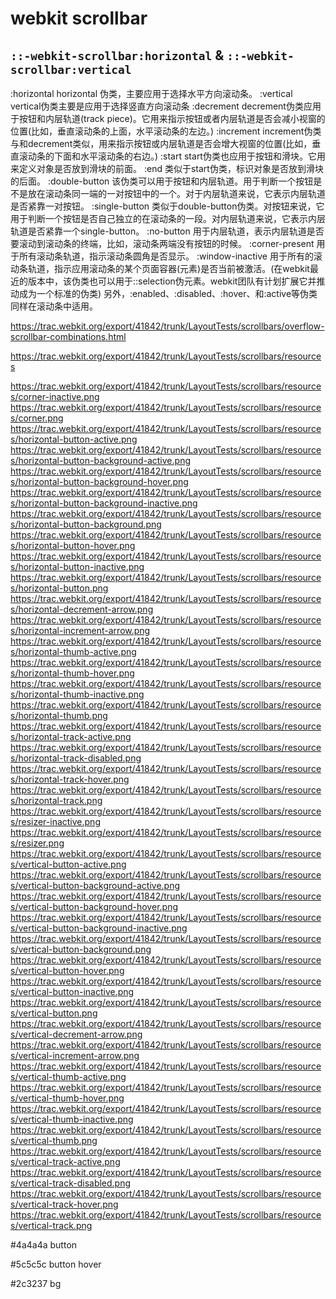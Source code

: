 # webkit scrollbar


## `::-webkit-scrollbar:horizontal` & `::-webkit-scrollbar:vertical`




:horizontal     horizontal  伪类，主要应用于选择水平方向滚动条。
:vertical    vertical伪类主要是应用于选择竖直方向滚动条
:decrement    decrement伪类应用于按钮和内层轨道(track piece)。它用来指示按钮或者内层轨道是否会减小视窗的位置(比如，垂直滚动条的上面，水平滚动条的左边。)
:increment     increment伪类与和decrement类似，用来指示按钮或内层轨道是否会增大视窗的位置(比如，垂直滚动条的下面和水平滚动条的右边。)
:start    start伪类也应用于按钮和滑块。它用来定义对象是否放到滑块的前面。
:end     类似于start伪类，标识对象是否放到滑块的后面。
:double-button    该伪类可以用于按钮和内层轨道。用于判断一个按钮是不是放在滚动条同一端的一对按钮中的一个。对于内层轨道来说，它表示内层轨道是否紧靠一对按钮。
:single-button    类似于double-button伪类。对按钮来说，它用于判断一个按钮是否自己独立的在滚动条的一段。对内层轨道来说，它表示内层轨道是否紧靠一个single-button。
:no-button    用于内层轨道，表示内层轨道是否要滚动到滚动条的终端，比如，滚动条两端没有按钮的时候。
:corner-present    用于所有滚动条轨道，指示滚动条圆角是否显示。
:window-inactive    用于所有的滚动条轨道，指示应用滚动条的某个页面容器(元素)是否当前被激活。(在webkit最近的版本中，该伪类也可以用于::selection伪元素。webkit团队有计划扩展它并推动成为一个标准的伪类)
另外，:enabled、:disabled、:hover、和:active等伪类同样在滚动条中适用。


https://trac.webkit.org/export/41842/trunk/LayoutTests/scrollbars/overflow-scrollbar-combinations.html




https://trac.webkit.org/export/41842/trunk/LayoutTests/scrollbars/resources




https://trac.webkit.org/export/41842/trunk/LayoutTests/scrollbars/resources/corner-inactive.png
https://trac.webkit.org/export/41842/trunk/LayoutTests/scrollbars/resources/corner.png
https://trac.webkit.org/export/41842/trunk/LayoutTests/scrollbars/resources/horizontal-button-active.png
https://trac.webkit.org/export/41842/trunk/LayoutTests/scrollbars/resources/horizontal-button-background-active.png
https://trac.webkit.org/export/41842/trunk/LayoutTests/scrollbars/resources/horizontal-button-background-hover.png
https://trac.webkit.org/export/41842/trunk/LayoutTests/scrollbars/resources/horizontal-button-background-inactive.png
https://trac.webkit.org/export/41842/trunk/LayoutTests/scrollbars/resources/horizontal-button-background.png
https://trac.webkit.org/export/41842/trunk/LayoutTests/scrollbars/resources/horizontal-button-hover.png
https://trac.webkit.org/export/41842/trunk/LayoutTests/scrollbars/resources/horizontal-button-inactive.png
https://trac.webkit.org/export/41842/trunk/LayoutTests/scrollbars/resources/horizontal-button.png
https://trac.webkit.org/export/41842/trunk/LayoutTests/scrollbars/resources/horizontal-decrement-arrow.png
https://trac.webkit.org/export/41842/trunk/LayoutTests/scrollbars/resources/horizontal-increment-arrow.png
https://trac.webkit.org/export/41842/trunk/LayoutTests/scrollbars/resources/horizontal-thumb-active.png
https://trac.webkit.org/export/41842/trunk/LayoutTests/scrollbars/resources/horizontal-thumb-hover.png
https://trac.webkit.org/export/41842/trunk/LayoutTests/scrollbars/resources/horizontal-thumb-inactive.png
https://trac.webkit.org/export/41842/trunk/LayoutTests/scrollbars/resources/horizontal-thumb.png
https://trac.webkit.org/export/41842/trunk/LayoutTests/scrollbars/resources/horizontal-track-active.png
https://trac.webkit.org/export/41842/trunk/LayoutTests/scrollbars/resources/horizontal-track-disabled.png
https://trac.webkit.org/export/41842/trunk/LayoutTests/scrollbars/resources/horizontal-track-hover.png
https://trac.webkit.org/export/41842/trunk/LayoutTests/scrollbars/resources/horizontal-track.png
https://trac.webkit.org/export/41842/trunk/LayoutTests/scrollbars/resources/resizer-inactive.png
https://trac.webkit.org/export/41842/trunk/LayoutTests/scrollbars/resources/resizer.png
https://trac.webkit.org/export/41842/trunk/LayoutTests/scrollbars/resources/vertical-button-active.png
https://trac.webkit.org/export/41842/trunk/LayoutTests/scrollbars/resources/vertical-button-background-active.png
https://trac.webkit.org/export/41842/trunk/LayoutTests/scrollbars/resources/vertical-button-background-hover.png
https://trac.webkit.org/export/41842/trunk/LayoutTests/scrollbars/resources/vertical-button-background-inactive.png
https://trac.webkit.org/export/41842/trunk/LayoutTests/scrollbars/resources/vertical-button-background.png
https://trac.webkit.org/export/41842/trunk/LayoutTests/scrollbars/resources/vertical-button-hover.png
https://trac.webkit.org/export/41842/trunk/LayoutTests/scrollbars/resources/vertical-button-inactive.png
https://trac.webkit.org/export/41842/trunk/LayoutTests/scrollbars/resources/vertical-button.png
https://trac.webkit.org/export/41842/trunk/LayoutTests/scrollbars/resources/vertical-decrement-arrow.png
https://trac.webkit.org/export/41842/trunk/LayoutTests/scrollbars/resources/vertical-increment-arrow.png
https://trac.webkit.org/export/41842/trunk/LayoutTests/scrollbars/resources/vertical-thumb-active.png
https://trac.webkit.org/export/41842/trunk/LayoutTests/scrollbars/resources/vertical-thumb-hover.png
https://trac.webkit.org/export/41842/trunk/LayoutTests/scrollbars/resources/vertical-thumb-inactive.png
https://trac.webkit.org/export/41842/trunk/LayoutTests/scrollbars/resources/vertical-thumb.png
https://trac.webkit.org/export/41842/trunk/LayoutTests/scrollbars/resources/vertical-track-active.png
https://trac.webkit.org/export/41842/trunk/LayoutTests/scrollbars/resources/vertical-track-disabled.png
https://trac.webkit.org/export/41842/trunk/LayoutTests/scrollbars/resources/vertical-track-hover.png
https://trac.webkit.org/export/41842/trunk/LayoutTests/scrollbars/resources/vertical-track.png



#4a4a4a button

#5c5c5c button hover

#2c3237 bg






